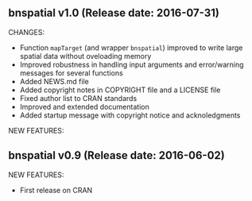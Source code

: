 bnspatial v1.0 (Release date: 2016-07-31)
-----------------------------------------------
CHANGES:

* Function `mapTarget` (and wrapper `bnspatial`) improved to write large spatial data without oveloading memory
* Improved robustness in handling input arguments and error/warning messages for several functions
* Added NEWS.md file
* Added copyright notes in COPYRIGHT file and a LICENSE file
* Fixed author list to CRAN standards
* Improved and extended documentation
* Added startup message with copyright notice and acknoledgments

NEW FEATURES:


bnspatial v0.9 (Release date: 2016-06-02)
-----------------------------------------------

NEW FEATURES:

* First release on CRAN
